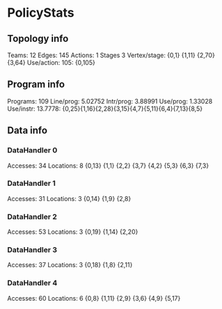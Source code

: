 # PolicyStats
## Topology info
Teams:		12
Edges:		145
Actions:	1
Stages		3
Vertex/stage:	{0,1} {1,11} {2,70} {3,64} 
Use/action:	105: {0,105} 

## Program info
Programs:	109
Line/prog:	5.02752
Intr/prog:	3.88991
Use/prog:	1.33028
Use/instr:	13.7778: {0,25}{1,16}{2,28}{3,15}{4,7}{5,11}{6,4}{7,13}{8,5}

## Data info

### DataHandler 0
Accesses:	34
Locations:	8
{0,13} {1,1} {2,2} {3,7} {4,2} {5,3} {6,3} {7,3} 

### DataHandler 1
Accesses:	31
Locations:	3
{0,14} {1,9} {2,8} 

### DataHandler 2
Accesses:	53
Locations:	3
{0,19} {1,14} {2,20} 

### DataHandler 3
Accesses:	37
Locations:	3
{0,18} {1,8} {2,11} 

### DataHandler 4
Accesses:	60
Locations:	6
{0,8} {1,11} {2,9} {3,6} {4,9} {5,17} 